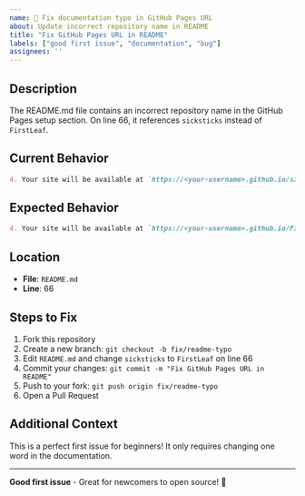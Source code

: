 ```yaml
---
name: 🐛 Fix documentation typo in GitHub Pages URL
about: Update incorrect repository name in README
title: "Fix GitHub Pages URL in README"
labels: ["good first issue", "documentation", "bug"]
assignees: ''
---
```


## Description
The README.md file contains an incorrect repository name in the GitHub Pages setup section. On line 66, it references `sicksticks` instead of `FirstLeaf`.

## Current Behavior
```markdown
4. Your site will be available at `https://<your-username>.github.io/sicksticks`.
```

## Expected Behavior
```markdown
4. Your site will be available at `https://<your-username>.github.io/FirstLeaf`.
```

## Location
- **File**: `README.md`
- **Line**: 66

## Steps to Fix
1. Fork this repository
2. Create a new branch: `git checkout -b fix/readme-typo`
3. Edit `README.md` and change `sicksticks` to `FirstLeaf` on line 66
4. Commit your changes: `git commit -m "Fix GitHub Pages URL in README"`
5. Push to your fork: `git push origin fix/readme-typo`
6. Open a Pull Request

## Additional Context
This is a perfect first issue for beginners! It only requires changing one word in the documentation.

---
**Good first issue** - Great for newcomers to open source! 🎉
